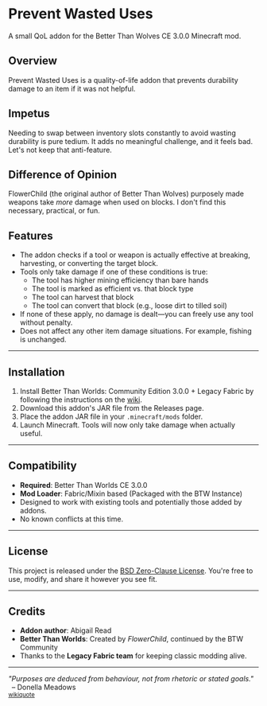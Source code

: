 # Prevent Wasted Uses
A small QoL addon for the Better Than Wolves CE 3.0.0 Minecraft mod.

## Overview

Prevent Wasted Uses is a quality-of-life addon that prevents durability damage to an item if it was not helpful.  

## Impetus
Needing to swap between inventory slots constantly to avoid wasting durability is pure tedium.  It adds no meaningful challenge, and it feels bad.  Let's not keep that anti-feature.

## Difference of Opinion
FlowerChild (the original author of Better Than Wolves) purposely made weapons take _more_ damage when used on blocks.  I don't find this necessary, practical, or fun.

## Features

* The addon checks if a tool or weapon is actually effective at breaking, harvesting, or converting the target block.
* Tools only take damage if one of these conditions is true:
  * The tool has higher mining efficiency than bare hands
  * The tool is marked as efficient vs. that block type
  * The tool can harvest that block
  * The tool can convert that block (e.g., loose dirt to tilled soil)
* If none of these apply, no damage is dealt—you can freely use any tool without penalty.
* Does not affect any other item damage situations.  For example, fishing is unchanged.

---

## Installation

1. Install Better Than Worlds: Community Edition 3.0.0 + Legacy Fabric by following the instructions on the [wiki](https://wiki.btwce.com/view/3.0.0_Beta).
2. Download this addon's JAR file from the Releases page.
3. Place the addon JAR file in your `.minecraft/mods` folder.
4. Launch Minecraft. Tools will now only take damage when actually useful.

---

## Compatibility

* **Required**: Better Than Worlds CE 3.0.0
* **Mod Loader**: Fabric/Mixin based (Packaged with the BTW Instance)
* Designed to work with existing tools and potentially those added by addons.
* No known conflicts at this time.

---

## License

This project is released under the [BSD Zero-Clause License](LICENSE).
You're free to use, modify, and share it however you see fit.

---

## Credits

* **Addon author**: Abigail Read
* **Better Than Worlds**: Created by *FlowerChild*, continued by the BTW Community
* Thanks to the **Legacy Fabric team** for keeping classic modding alive.

---

*"Purposes are deduced from behaviour, not from rhetoric or stated goals."* &ensp;– Donella Meadows
</br><small>
[wikiquote](https://en.wikiquote.org/wiki/Donella_Meadows)
</small>
